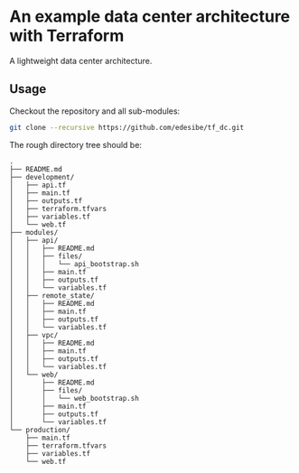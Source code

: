 # An example data center architecture with Terraform

A lightweight data center architecture.

## Usage

Checkout the repository and all sub-modules:

```bash
git clone --recursive https://github.com/edesibe/tf_dc.git
```

The rough directory tree should be:

```
.
├── README.md
├── development/
│   ├── api.tf
│   ├── main.tf
│   ├── outputs.tf
│   ├── terraform.tfvars
│   ├── variables.tf
│   └── web.tf
├── modules/
│   ├── api/
│   │   ├── README.md
│   │   ├── files/
│   │   │   └── api_bootstrap.sh
│   │   ├── main.tf
│   │   ├── outputs.tf
│   │   └── variables.tf
│   ├── remote_state/
│   │   ├── README.md
│   │   ├── main.tf
│   │   ├── outputs.tf
│   │   └── variables.tf
│   ├── vpc/
│   │   ├── README.md
│   │   ├── main.tf
│   │   ├── outputs.tf
│   │   └── variables.tf
│   └── web/
│       ├── README.md
│       ├── files/
│       │   └── web_bootstrap.sh
│       ├── main.tf
│       ├── outputs.tf
│       └── variables.tf
└── production/
    ├── main.tf
    ├── terraform.tfvars
    ├── variables.tf
    └── web.tf
```
